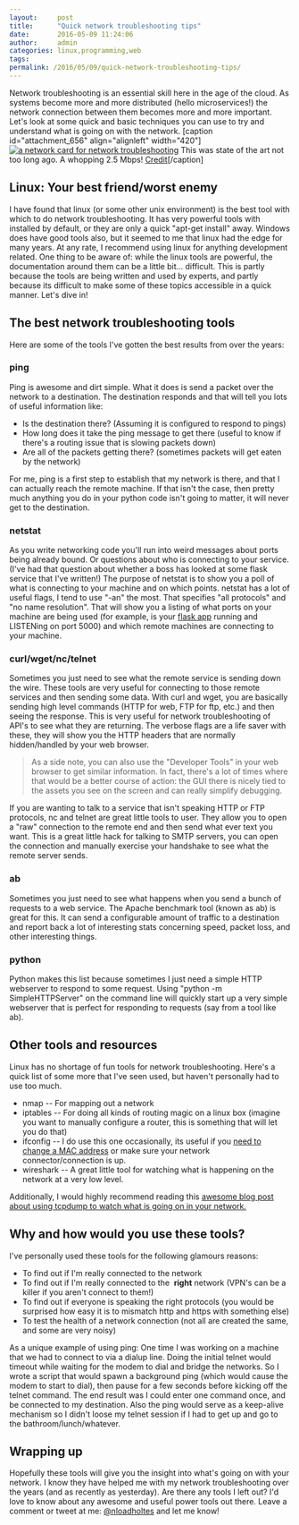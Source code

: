 ```yaml
---
layout:     post
title:      "Quick network troubleshooting tips"
date:       2016-05-09 11:24:06
author:     admin
categories: linux,programming,web
tags:  
permalink: /2016/05/09/quick-network-troubleshooting-tips/
---
```

Network troubleshooting is an essential skill here in the age of the cloud. As systems become more and more distributed (hello microservices!) the network connection between them becomes more and more important. Let's look at some quick and basic techniques you can use to try and understand what is going on with the network. [caption id="attachment_656" align="alignleft" width="420"][![a network card for network troubleshooting](https://ironboundsoftware.com/blog-imgs/uploads/2016/04/640px-ForeRunnerLE_25_ATM_Network_Interface_1-420x280.jpg)](https://ironboundsoftware.com/blog-imgs/uploads/2016/04/640px-ForeRunnerLE_25_ATM_Network_Interface_1.jpg) This was state of the art not too long ago. A whopping 2.5 Mbps! [Credit](https://commons.wikimedia.org/wiki/File:ForeRunnerLE_25_ATM_Network_Interface_\(1\).jpg)[/caption] 

## Linux: Your best friend/worst enemy

I have found that linux (or some other unix environment) is the best tool with which to do network troubleshooting. It has very powerful tools with installed by default, or they are only a quick "apt-get install" away. Windows does have good tools also, but it seemed to me that linux had the edge for many years. At any rate, I recommend using linux for anything development related. One thing to be aware of: while the linux tools are powerful, the documentation around them can be a little bit... difficult. This is partly because the tools are being written and used by experts, and partly because its difficult to make some of these topics accessible in a quick manner. Let's dive in! 

## The best network troubleshooting tools

Here are some of the tools I've gotten the best results from over the years: 

### ping

Ping is awesome and dirt simple. What it does is send a packet over the network to a destination. The destination responds and that will tell you lots of useful information like: 

  * Is the destination there? (Assuming it is configured to respond to pings)
  * How long does it take the ping message to get there (useful to know if there's a routing issue that is slowing packets down)
  * Are all of the packets getting there? (sometimes packets will get eaten by the network)

For me, ping is a first step to establish that my network is there, and that I can actually reach the remote machine. If that isn't the case, then pretty much anything you do in your python code isn't going to matter, it will never get to the destination. 

### netstat

As you write networking code you'll run into weird messages about ports being already bound. Or questions about who is connecting to your service. (I've had that question about whether a boss has looked at some flask service that I've written!) The purpose of netstat is to show you a poll of what is connecting to your machine and on which points. netstat has a lot of useful flags, I tend to use "-an" the most. That specifies "all protocols" and "no name resolution". That will show you a listing of what ports on your machine are being used (for example, is your [flask app](http://flask.pocoo.org/) running and LISTENing on port 5000) and which remote machines are connecting to your machine. 

### curl/wget/nc/telnet

Sometimes you just need to see what the remote service is sending down the wire. These tools are very useful for connecting to those remote services and then sending some data. With curl and wget, you are basically sending high level commands (HTTP for web, FTP for ftp, etc.) and then seeing the response. This is very useful for network troubleshooting of API's to see what they are returning. The verbose flags are a life saver with these, they will show you the HTTP headers that are normally hidden/handled by your web browser. 

> As a side note, you can also use the "Developer Tools" in your web browser to get similar information. In fact, there's a lot of times where that would be a better course of action: the GUI there is nicely tied to the assets you see on the screen and can really simplify debugging.

If you are wanting to talk to a service that isn't speaking HTTP or FTP protocols, nc and telnet are great little tools to user. They allow you to open a "raw" connection to the remote end and then send what ever text you want. This is a great little hack for talking to SMTP servers, you can open the connection and manually exercise your handshake to see what the remote server sends. 

### ab

Sometimes you just need to see what happens when you send a bunch of requests to a web service. The Apache benchmark tool (known as ab) is great for this. It can send a configurable amount of traffic to a destination and report back a lot of interesting stats concerning speed, packet loss, and other interesting things. 

### python

Python makes this list because sometimes I just need a simple HTTP webserver to respond to some request. Using "python -m SimpleHTTPServer" on the command line will quickly start up a very simple webserver that is perfect for responding to requests (say from a tool like ab). 

## Other tools and resources

Linux has no shortage of fun tools for network troubleshooting. Here's a quick list of some more that I've seen used, but haven't personally had to use too much. 

  * nmap -- For mapping out a network
  * iptables -- For doing all kinds of routing magic on a linux box (imagine you want to manually configure a router, this is something that will let you do that)
  * ifconfig -- I do use this one occasionally, its useful if you [need to change a MAC address](https://en.wikibooks.org/wiki/Changing_Your_MAC_Address/Linux) or make sure your network connector/connection is up.
  * wireshark -- A great little tool for watching what is happening on the network at a very low level.

Additionally, I would highly recommend reading this [awesome blog post about using tcpdump to watch what is going on in your network.](http://jvns.ca/blog/2016/03/16/tcpdump-is-amazing/)

## Why and how would you use these tools?

I've personally used these tools for the following glamours reasons: 

  * To find out if I'm really connected to the network
  * To find out if I'm really connected to the  **right** network (VPN's can be a killer if you aren't connect to them!)
  * To find out if everyone is speaking the right protocols (you would be surprised how easy it is to mismatch http and https with something else)
  * To test the health of a network connection (not all are created the same, and some are very noisy)

As a unique example of using ping: One time I was working on a machine that we had to connect to via a dialup line. Doing the initial telnet would timeout while waiting for the modem to dial and bridge the networks. So I wrote a script that would spawn a background ping (which would cause the modem to start to dial), then pause for a few seconds before kicking off the telnet command. The end result was I could enter one command once, and be connected to my destination. Also the ping would serve as a keep-alive mechanism so I didn't loose my telnet session if I had to get up and go to the bathroom/lunch/whatever. 

## Wrapping up

Hopefully these tools will give you the insight into what's going on with your network. I know they have helped me with my network troubleshooting over the years (and as recently as yesterday). Are there any tools I left out? I'd love to know about any awesome and useful power tools out there. Leave a comment or tweet at me: [@nloadholtes](https://twitter.com/nloadholtes) and let me know!
